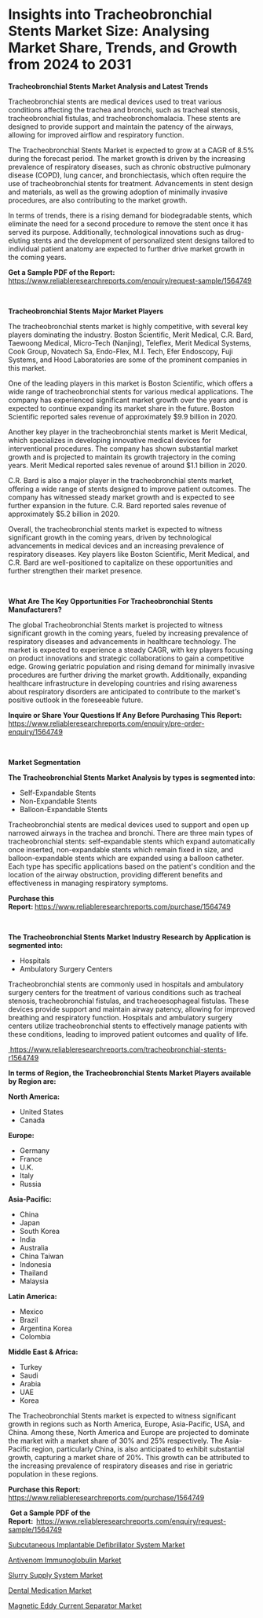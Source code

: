 <p><h1>Insights into Tracheobronchial Stents Market Size: Analysing Market Share, Trends, and Growth from 2024 to 2031</h1></p><p><strong>Tracheobronchial Stents Market Analysis and Latest Trends</strong></p>
<p><p>Tracheobronchial stents are medical devices used to treat various conditions affecting the trachea and bronchi, such as tracheal stenosis, tracheobronchial fistulas, and tracheobronchomalacia. These stents are designed to provide support and maintain the patency of the airways, allowing for improved airflow and respiratory function.</p><p>The Tracheobronchial Stents Market is expected to grow at a CAGR of 8.5% during the forecast period. The market growth is driven by the increasing prevalence of respiratory diseases, such as chronic obstructive pulmonary disease (COPD), lung cancer, and bronchiectasis, which often require the use of tracheobronchial stents for treatment. Advancements in stent design and materials, as well as the growing adoption of minimally invasive procedures, are also contributing to the market growth.</p><p>In terms of trends, there is a rising demand for biodegradable stents, which eliminate the need for a second procedure to remove the stent once it has served its purpose. Additionally, technological innovations such as drug-eluting stents and the development of personalized stent designs tailored to individual patient anatomy are expected to further drive market growth in the coming years.</p></p>
<p><strong>Get a Sample PDF of the Report:&nbsp;</strong> <a href="https://www.reliableresearchreports.com/enquiry/request-sample/1564749">https://www.reliableresearchreports.com/enquiry/request-sample/1564749</a></p>
<p>&nbsp;</p>
<p><strong>Tracheobronchial Stents Major Market Players</strong></p>
<p><p>The tracheobronchial stents market is highly competitive, with several key players dominating the industry. Boston Scientific, Merit Medical, C.R. Bard, Taewoong Medical, Micro-Tech (Nanjing), Teleflex, Merit Medical Systems, Cook Group, Novatech Sa, Endo-Flex, M.I. Tech, Efer Endoscopy, Fuji Systems, and Hood Laboratories are some of the prominent companies in this market.</p><p>One of the leading players in this market is Boston Scientific, which offers a wide range of tracheobronchial stents for various medical applications. The company has experienced significant market growth over the years and is expected to continue expanding its market share in the future. Boston Scientific reported sales revenue of approximately $9.9 billion in 2020.</p><p>Another key player in the tracheobronchial stents market is Merit Medical, which specializes in developing innovative medical devices for interventional procedures. The company has shown substantial market growth and is projected to maintain its growth trajectory in the coming years. Merit Medical reported sales revenue of around $1.1 billion in 2020.</p><p>C.R. Bard is also a major player in the tracheobronchial stents market, offering a wide range of stents designed to improve patient outcomes. The company has witnessed steady market growth and is expected to see further expansion in the future. C.R. Bard reported sales revenue of approximately $5.2 billion in 2020.</p><p>Overall, the tracheobronchial stents market is expected to witness significant growth in the coming years, driven by technological advancements in medical devices and an increasing prevalence of respiratory diseases. Key players like Boston Scientific, Merit Medical, and C.R. Bard are well-positioned to capitalize on these opportunities and further strengthen their market presence.</p></p>
<p>&nbsp;</p>
<p><strong>What Are The Key Opportunities For Tracheobronchial Stents Manufacturers?</strong></p>
<p><p>The global Tracheobronchial Stents market is projected to witness significant growth in the coming years, fueled by increasing prevalence of respiratory diseases and advancements in healthcare technology. The market is expected to experience a steady CAGR, with key players focusing on product innovations and strategic collaborations to gain a competitive edge. Growing geriatric population and rising demand for minimally invasive procedures are further driving the market growth. Additionally, expanding healthcare infrastructure in developing countries and rising awareness about respiratory disorders are anticipated to contribute to the market's positive outlook in the foreseeable future.</p></p>
<p><strong>Inquire or Share Your Questions If Any Before Purchasing This Report:</strong> <a href="https://www.reliableresearchreports.com/enquiry/pre-order-enquiry/1564749">https://www.reliableresearchreports.com/enquiry/pre-order-enquiry/1564749</a></p>
<p>&nbsp;</p>
<p><strong>Market Segmentation</strong></p>
<p><strong>The Tracheobronchial Stents Market Analysis by types is segmented into:</strong></p>
<p><ul><li>Self-Expandable Stents</li><li>Non-Expandable Stents</li><li>Balloon-Expandable Stents</li></ul></p>
<p><p>Tracheobronchial stents are medical devices used to support and open up narrowed airways in the trachea and bronchi. There are three main types of tracheobronchial stents: self-expandable stents which expand automatically once inserted, non-expandable stents which remain fixed in size, and balloon-expandable stents which are expanded using a balloon catheter. Each type has specific applications based on the patient's condition and the location of the airway obstruction, providing different benefits and effectiveness in managing respiratory symptoms.</p></p>
<p><strong>Purchase this Report:&nbsp;</strong><a href="https://www.reliableresearchreports.com/purchase/1564749">https://www.reliableresearchreports.com/purchase/1564749</a></p>
<p>&nbsp;</p>
<p><strong>The Tracheobronchial Stents Market Industry Research by Application is segmented into:</strong></p>
<p><ul><li>Hospitals</li><li>Ambulatory Surgery Centers</li></ul></p>
<p><p>Tracheobronchial stents are commonly used in hospitals and ambulatory surgery centers for the treatment of various conditions such as tracheal stenosis, tracheobronchial fistulas, and tracheoesophageal fistulas. These devices provide support and maintain airway patency, allowing for improved breathing and respiratory function. Hospitals and ambulatory surgery centers utilize tracheobronchial stents to effectively manage patients with these conditions, leading to improved patient outcomes and quality of life.</p></p>
<p><a href="https://www.reliableresearchreports.com/tracheobronchial-stents-r1564749">&nbsp;https://www.reliableresearchreports.com/tracheobronchial-stents-r1564749</a></p>
<p><strong>In terms of Region, the Tracheobronchial Stents Market Players available by Region are:</strong></p>
<p>
    <p> <strong> North America: </strong>
        <ul>
            <li>United States</li>
            <li>Canada</li>
        </ul>
        </p> 
    <p> <strong> Europe: </strong>
        <ul>
            <li>Germany</li>
            <li>France</li>
            <li>U.K.</li>
            <li>Italy</li>
            <li>Russia</li>
        </ul>
        </p> 
    <p> <strong> Asia-Pacific: </strong>
        <ul>
            <li>China</li>
            <li>Japan</li>
            <li>South Korea</li>
            <li>India</li>
            <li>Australia</li>
            <li>China Taiwan</li>
            <li>Indonesia</li>
            <li>Thailand</li>
            <li>Malaysia</li>
        </ul>
        </p> 
    <p> <strong> Latin America: </strong>
        <ul>
            <li>Mexico</li>
            <li>Brazil</li>
            <li>Argentina Korea</li>
            <li>Colombia</li>
        </ul>
        </p> 
    <p> <strong> Middle East & Africa: </strong>
        <ul>
            <li>Turkey</li>
            <li>Saudi</li>
            <li>Arabia</li>
            <li>UAE</li>
            <li>Korea</li>
        </ul>
    </p>
    </p>
<p><p>The Tracheobronchial Stents market is expected to witness significant growth in regions such as North America, Europe, Asia-Pacific, USA, and China. Among these, North America and Europe are projected to dominate the market with a market share of 30% and 25% respectively. The Asia-Pacific region, particularly China, is also anticipated to exhibit substantial growth, capturing a market share of 20%. This growth can be attributed to the increasing prevalence of respiratory diseases and rise in geriatric population in these regions.</p></p>
<p><strong>Purchase this Report: </strong><a href="https://www.reliableresearchreports.com/purchase/1564749">https://www.reliableresearchreports.com/purchase/1564749</a></p>
<p>&nbsp;<strong>Get a Sample PDF of the Report:&nbsp;&nbsp;</strong><a href="https://www.reliableresearchreports.com/enquiry/request-sample/1564749">https://www.reliableresearchreports.com/enquiry/request-sample/1564749</a></p>
<p><strong></strong></p>
<p><p><a href="https://www.linkedin.com/pulse/subcutaneous-implantable-defibrillator-system-market-size-share-jm1pf?trackingId=yRhu3rUwRWmD7dXjla6dkA%3D%3D">Subcutaneous Implantable Defibrillator System Market</a></p><p><a href="https://github.com/vimar16th/Market-Research-Report-List-6/blob/main/antivenom-immunoglobulin-market.md">Antivenom Immunoglobulin Market</a></p><p><a href="https://medium.com/@alanernser/slurry-supply-system-market-a-global-and-regional-analysis-2024-2031-f4e1c5666505">Slurry Supply System Market</a></p><p><a href="https://github.com/JameTravis/Market-Research-Report-List-6/blob/main/dental-medication-market.md">Dental Medication Market</a></p><p><a href="https://medium.com/@vallieemard78/evaluating-global-magnetic-eddy-current-separator-market-trends-and-growth-opportunities-by-region-2d7f7d7eed7d">Magnetic Eddy Current Separator Market</a></p></p>